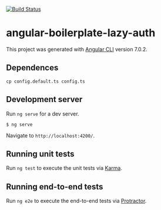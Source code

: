 [![Build Status](https://travis-ci.org/Onnion/angular-boilerplate-lazy-auth.svg?branch=master)](https://travis-ci.org/Onnion/Desafio-Frontend-Accenture-Recife)


# angular-boilerplate-lazy-auth

This project was generated with [Angular CLI](https://github.com/angular/angular-cli) version 7.0.2.

## Dependences
```
cp config.default.ts config.ts
```

## Development server

Run `ng serve` for a dev server. 
```
$ ng serve
```
Navigate to `http://localhost:4200/`.

## Running unit tests

Run `ng test` to execute the unit tests via [Karma](https://karma-runner.github.io).

## Running end-to-end tests

Run `ng e2e` to execute the end-to-end tests via [Protractor](http://www.protractortest.org/).
